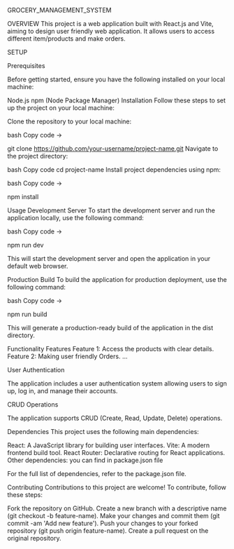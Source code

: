 GROCERY_MANAGEMENT_SYSTEM

OVERVIEW
  This project is a web application built with React.js and Vite, aiming to design user friendly web application. It allows users to access different item/products and make orders.

SETUP

Prerequisites

Before getting started, ensure you have the following installed on your local machine:

Node.js
  npm (Node Package Manager)
Installation
Follow these steps to set up the project on your local machine:

Clone the repository to your local machine:

bash
Copy code ->

git clone https://github.com/your-username/project-name.git
Navigate to the project directory:


bash
Copy code
cd project-name
Install project dependencies using npm:

bash
Copy code ->

npm install

Usage
Development Server
To start the development server and run the application locally, use the following command:

bash
Copy code ->

npm run dev

This will start the development server and open the application in your default web browser.

Production Build
To build the application for production deployment, use the following command:

bash
Copy code ->

npm run build

This will generate a production-ready build of the application in the dist directory.

Functionality
Features
Feature 1: Access the products with clear details.
Feature 2: Making user friendly Orders.
...

User Authentication

The application includes a user authentication system allowing users to sign up, log in, and manage their accounts.

CRUD Operations

The application supports CRUD (Create, Read, Update, Delete) operations.

Dependencies
This project uses the following main dependencies:

React: A JavaScript library for building user interfaces.
Vite: A modern frontend build tool.
React Router: Declarative routing for React applications.
Other dependencies: you can find in package.json file

For the full list of dependencies, refer to the package.json file.

Contributing
Contributions to this project are welcome! To contribute, follow these steps:

Fork the repository on GitHub.
Create a new branch with a descriptive name (git checkout -b feature-name).
Make your changes and commit them (git commit -am 'Add new feature').
Push your changes to your forked repository (git push origin feature-name).
Create a pull request on the original repository.
